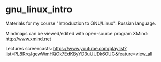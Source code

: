 gnu_linux_intro
===============

Materials for my course "Introduction to GNU/Linux". Russian language.

Mindmaps can be viewed/edited with open-source program XMind: http://www.xmind.net

Lectures screencasts: https://www.youtube.com/playlist?list=PL8RrqJgewWmHQOk7EdKByYD3uUUDk6OUG&feature=view_all
